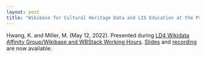 ```yaml
---
layout: post
title: "Wikibase for Cultural Heritage Data and LIS Education at the Pratt Semantic Lab"
---
```

Hwang, K. and Miller, M. (May 12, 2022). Presented during [LD4 Wikidata Affinity Group/Wikibase and WBStack Working Hours](https://www.wikidata.org/wiki/Wikidata:WikiProject_LD4_Wikidata_Affinity_Group/Wikibase_and_WBStack_Working_Hours). [Slides](https://docs.google.com/presentation/d/1SRPOr5rVzpylQp_qTMjvmK-5dEFzp5gkStGOT8Bgwvw/edit?usp=sharing) and [recording](https://drive.google.com/file/d/1E835objYMuIk2QGr847bS0O2L62Yizi2/view?usp=sharing) are now available.

